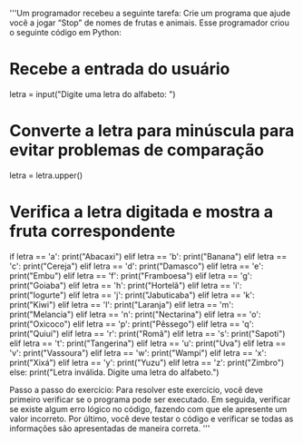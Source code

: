 '''Um programador recebeu a seguinte tarefa:
Crie um programa que ajude você a jogar “Stop” de nomes de frutas e animais.
Esse programador criou o seguinte código em Python:
# Recebe a entrada do usuário
letra = input("Digite uma letra do alfabeto: ")

# Converte a letra para minúscula para evitar problemas de comparação
letra = letra.upper()

# Verifica a letra digitada e mostra a fruta correspondente
if letra == 'a':
    print("Abacaxi")
elif letra == 'b':
    print("Banana")
elif letra == 'c':
    print("Cereja")
elif letra == 'd':
    print("Damasco")
elif letra == 'e':
    print("Embu")
elif letra == 'f':
    print("Framboesa")
elif letra == 'g':
    print("Goiaba")
elif letra == 'h':
    print("Hortelã")
elif letra == 'i':
    print("Iogurte")
elif letra == 'j':
    print("Jabuticaba")
elif letra == 'k':
    print("Kiwi")
elif letra == 'l':
    print("Laranja")
elif letra == 'm':
    print("Melancia")
elif letra == 'n':
    print("Nectarina")
elif letra == 'o':
    print("Oxicoco")
elif letra == 'p':
    print("Pêssego")
elif letra == 'q':
    print("Quiuí")
elif letra == 'r':
    print("Romã")
elif letra == 's':
    print("Sapoti")
elif letra == 't':
    print("Tangerina")
elif letra == 'u':
    print("Uva")
elif letra == 'v':
    print("Vassoura")
elif letra == 'w':
    print("Wampi")
elif letra == 'x':
    print("Xixá")
elif letra == 'y':
    print("Yuzu")
elif letra == 'z':
    print("Zimbro")
else:
    print("Letra inválida. Digite uma letra do alfabeto.")

Passo a passo do exercício:
Para resolver este exercício, você deve primeiro verificar se o programa pode ser executado. Em seguida, verificar se existe algum erro lógico no código, fazendo com que ele apresente um valor incorreto. Por último, você deve testar o código e verificar se todas as informações são apresentadas de maneira correta. '''

